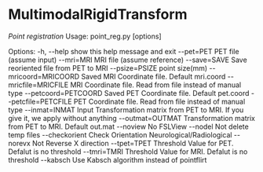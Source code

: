 # MultimodalRigidTransform

*Point registration*
Usage:
point_reg.py [options]

Options:
  -h, --help           show this help message and exit
  --pet=PET            PET file (assume input)
  --mri=MRI            MRI file (assume reference)
  --save=SAVE          Save reoriented file from PET to MRI
  --psize=PSIZE        point size(mm)
  --mricoord=MRICOORD  Saved MRI Coordinate file. Default mri.coord
  --mricfile=MRICFILE  MRI Coordinate file. Read from file instead of manual
                       type
  --petcoord=PETCOORD  Saved PET Coordinate file. Default pet.coord
  --petcfile=PETCFILE  PET Coordinate file. Read from file instead of manual
                       type
  --inmat=INMAT        Input Transformation matrix from PET to MRI. If you
                       give it, we apply without anything
  --outmat=OUTMAT      Transformation matrix from PET to MRI. Default out.mat
  --noview             No FSLView
  --nodel              Not delete temp files
  --checkorient        Check Orientation Neurological/Radiological
  --norevx             Not Reverse X direction
  --tpet=TPET          Threshold Value for PET. Defalut is no threshold
  --tmri=TMRI          Threshold Value for MRI. Defalut is no threshold
  --kabsch             Use Kabsch algorithm instead of pointflirt
